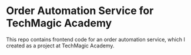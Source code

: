 # Order Automation Service for TechMagic Academy

This repo contains frontend code for an order automation service, which I created as a project at TechMagic Academy.
